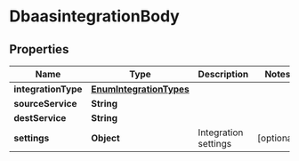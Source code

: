 # DbaasintegrationBody

## Properties
Name | Type | Description | Notes
------------ | ------------- | ------------- | -------------
**integrationType** | [**EnumIntegrationTypes**](EnumIntegrationTypes.md) |  | 
**sourceService** | **String** |  | 
**destService** | **String** |  | 
**settings** | **Object** | Integration settings |  [optional]
